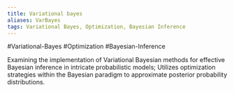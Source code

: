```yaml
---
title: Variational bayes
aliases: VarBayes
tags: Variational Bayes, Optimization, Bayesian Inference
---
```


#Variational-Bayes #Optimization #Bayesian-Inference

Examining the implementation of Variational Bayesian methods for effective Bayesian inference in intricate probabilistic models; Utilizes optimization strategies within the Bayesian paradigm to approximate posterior probability distributions.